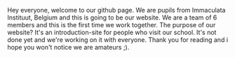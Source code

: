 Hey everyone, welcome to our github page. We are pupils from Immaculata Instituut, Belgium and
this is going to be our website. We are a team of 6 members and this is the first time we work
together. The purpose of our website? It's an introduction-site for people who visit our school.
It's not done yet and we're working on it with everyone. Thank you for reading and i hope you
won't notice we are amateurs ;).

